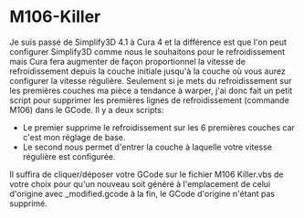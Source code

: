 # M106-Killer
Je suis passé de Simplify3D 4.1 à Cura 4 et la différence est que l'on peut
configurer Simplify3D comme nous le souhaitons pour le refroidissement mais
Cura fera augmenter de façon proportionnel la vitesse de refroidissement depuis
la couche initiale jusqu'à la couche où vous aurez configurer la vitesse régulière.
Seulement si je mets du refroidissement sur les premières couches ma pièce a tendance à warper,
j'ai donc fait un petit script pour supprimer les premières lignes de refroidissement (commande M106) dans le GCode.
Il y a deux scripts:
  - Le premier supprime le refroidissement sur les 6 premières couches car c'est mon réglage de base.
  - Le second nous permet d'entrer la couche à laquelle votre vitesse régulière est configurée.
  
Il suffira de cliquer/déposer votre GCode sur le fichier M106 Killer.vbs de votre choix pour qu'un
nouveau soit généré à l'emplacement de celui d'origine avec _modified.gcode à la fin, le GCode d'origine
n'étant pas supprimé.
